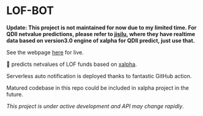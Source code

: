 LOF-BOT
========

**Update: This project is not maintained for now due to my limited time. For QDII netvalue predictions, please refer to [jisilu](https://www.jisilu.cn/data/qdii/#qdiie), where they have realtime data based on version3.0 engine of xalpha for QDII predict, just use that.**

See the webpage [here](https://re-ra.xyz/lof-bot) for live.

🤖 predicts netvalues of LOF funds based on [xalpha](https://github.com/refraction-ray/xalpha).

Serverless auto notification is deployed thanks to fantastic GitHub action.

Matured codebase in this repo could be included in xalpha project in the future.

*This project is under active development and API may change rapidly*.